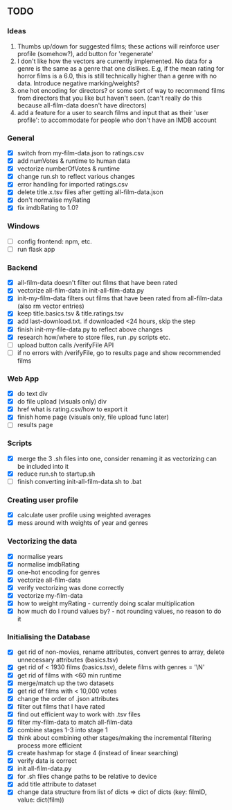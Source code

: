 ## TODO

### Ideas

1. Thumbs up/down for suggested films; these actions will reinforce user profile (somehow?), add button for 'regenerate'
2. I don't like how the vectors are currently implemented. No data for a genre is the same as a genre that one dislikes. E.g, if the mean rating for horror films is a 6.0, this is still technically higher than a genre with no data. Introduce negative marking/weights?
3. one hot encoding for directors? or some sort of way to recommend films from directors that you like but haven't seen. (can't really do this because all-film-data doesn't have directors)
4. add a feature for a user to search films and input that as their 'user profile': to accommodate for people who don't have an IMDB account

### General
- [x] switch from my-film-data.json to ratings.csv
- [x] add numVotes & runtime to human data
- [x] vectorize numberOfVotes & runtime
- [x] change run.sh to reflect various changes
- [x] error handling for imported ratings.csv
- [x] delete title.x.tsv files after getting all-film-data.json
- [x] don't normalise myRating
- [x] fix imdbRating to 1.0?

### Windows

- [ ] config frontend: npm, etc.
- [ ] run flask app

### Backend
- [x] all-film-data doesn't filter out films that have been rated
- [x] vectorize all-film-data in init-all-film-data.py
- [x] init-my-film-data filters out films that have been rated from all-film-data (also rm vector entries)
- [x] keep title.basics.tsv & title.ratings.tsv
- [x] add last-download.txt. if downloaded <24 hours, skip the step
- [x] finish init-my-file-data.py to reflect above changes
- [x] research how/where to store files, run .py scripts etc.
- [ ] upload button calls /verifyFile API
- [ ] if no errors with /verifyFile, go to results page and show recommended films

### Web App
- [x] do text div 
- [x] do file upload (visuals only) div
- [x] href what is rating.csv/how to export it
- [x] finish home page (visuals only, file upload func later)
- [ ] results page

### Scripts
- [x] merge the 3 .sh files into one, consider renaming it as vectorizing can be included into it
- [x] reduce run.sh to startup.sh
- [ ] finish converting init-all-film-data.sh to .bat

### Creating user profile
- [x] calculate user profile using weighted averages
- [x] mess around with weights of year and genres

### Vectorizing the data
- [x] normalise years
- [x] normalise imdbRating
- [x] one-hot encoding for genres
- [x] vectorize all-film-data
- [x] verify vectorizing was done correctly
- [x] vectorize my-film-data
- [x] how to weight myRating - currently doing scalar multiplication
- [x] how much do I round values by? - not rounding values, no reason to do it

### Initialising the Database
- [x] get rid of non-movies, rename attributes, convert genres to array, delete unnecessary attributes (basics.tsv)
- [x] get rid of < 1930 films (basics.tsv), delete films with genres = '\\N'
- [x] get rid of films with <60 min runtime
- [x] merge/match up the two datasets
- [x] get rid of films with < 10,000 votes
- [x] change the order of .json attributes
- [x] filter out films that I have rated
- [x] find out efficient way to work with .tsv files
- [x] filter my-film-data to match all-film-data
- [x] combine stages 1-3 into stage 1
- [x] think about combining other stages/making the incremental filtering process more efficient
- [x] create hashmap for stage 4 (instead of linear searching)
- [x] verify data is correct
- [x] init all-film-data.py
- [x] for .sh files change paths to be relative to device
- [x] add title attribute to dataset
- [x] change data structure from list of dicts => dict of dicts (key: filmID, value: dict(film))

